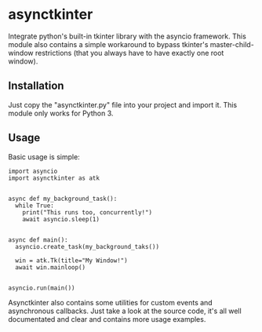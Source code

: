 # asynctkinter
Integrate python's built-in tkinter library with the asyncio framework. This module also contains a simple
workaround to bypass tkinter's master-child-window restrictions (that you always have to have exactly one root window).

## Installation
Just copy the "asynctkinter.py" file into your project and import it.
This module only works for Python 3.

## Usage
Basic usage is simple:
```python3
import asyncio
import asynctkinter as atk


async def my_background_task():
  while True:
    print("This runs too, concurrently!")
    await asyncio.sleep(1)


async def main():
  asyncio.create_task(my_background_taks())

  win = atk.Tk(title="My Window!")
  await win.mainloop()


asyncio.run(main())

```

Asynctkinter also contains some utilities for custom events and asynchronous callbacks. Just take a look at the source code, it's all well documentated and clear and contains more usage examples.
